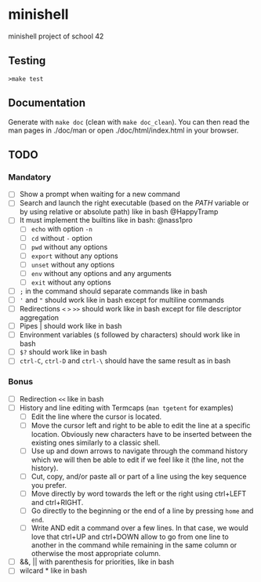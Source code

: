 # minishell

minishell project of school 42

## Testing

```
>make test
```

## Documentation

Generate with `make doc` (clean with `make doc_clean`).
You can then read the man pages in ./doc/man or open ./doc/html/index.html in your browser.

## TODO

### Mandatory

- [ ] Show a prompt when waiting for a new command
- [ ] Search and launch the right executable (based on the *PATH* variable or by using relative or absolute path) like in bash  @HappyTramp
- [ ] It must implement the builtins like in bash:  @nass1pro
	- [ ] `echo` with option `-n`
	- [ ] `cd` without `-` option
	- [ ] `pwd` without any options
	- [ ] `export` without any options
	- [ ] `unset` without any options
	- [ ] `env` without any options and any arguments
	- [ ] `exit` without any options
- [ ] `;` in the command should separate commands like in bash
- [ ] `'` and `"` should work like in bash except for multiline commands
- [ ] Redirections `<` `>` `>>` should work like in bash except for file descriptor aggregation
- [ ] Pipes | should work like in bash
- [ ] Environment variables (`$` followed by characters) should work like in bash
- [ ] `$?` should work like in bash
- [ ] `ctrl-C`, `ctrl-D` and `ctrl-\` should have the same result as in bash

### Bonus

- [ ] Redirection `<<` like in bash
- [ ] History and line editing with Termcaps (`man tgetent` for examples)
	- [ ] Edit the line where the cursor is located.
	- [ ] Move the cursor left and right to be able to edit the line at a specific location. Obviously new characters have to be inserted between the existing ones similarly to a classic shell.
	- [ ] Use up and down arrows to navigate through the command history which we will then be able to edit if we feel like it (the line, not the history).
	- [ ] Cut, copy, and/or paste all or part of a line using the key sequence you prefer.
	- [ ] Move directly by word towards the left or the right using ctrl+LEFT and ctrl+RIGHT.
	- [ ] Go directly to the beginning or the end of a line by pressing `home` and `end`.
	- [ ] Write AND edit a command over a few lines. In that case, we would love that ctrl+UP and ctrl+DOWN allow to go from one line to another in the command while remaining in the same column or otherwise the most appropriate column.
- [ ] &&, || with parenthesis for priorities, like in bash
- [ ] wilcard * like in bash
